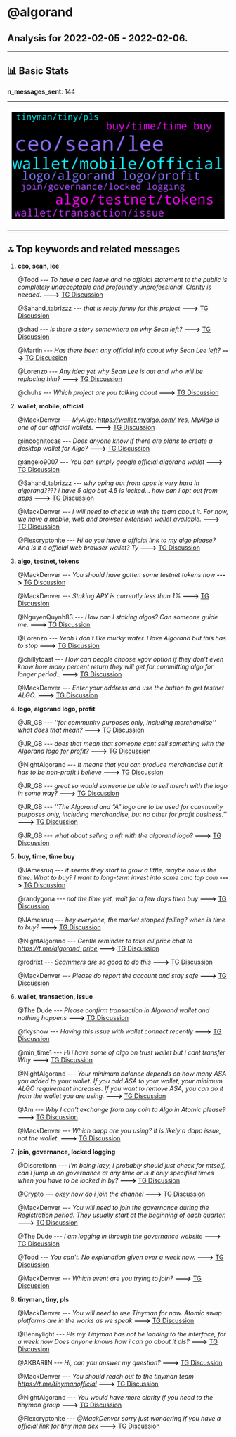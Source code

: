 # **@algorand**
 ## Analysis for **2022-02-05** - **2022-02-06**.

---

## 📊 **Basic Stats**

**n_messages_sent**: 144

---
![wordcloud](algorand_1Days_wordcloud.png)

---


## 🔝 **Top keywords and related messages**

1. **ceo, sean, lee**

    @Todd --- *To have a ceo leave and no official statement to the public is completely unacceptable and profoundly unprofessional. Clarity is needed.* **--->** [TG Discussion](https://t.me/algorand/336948)

    @Sahand_tabrizzz --- *that is realy funny for this project* **--->** [TG Discussion](https://t.me/algorand/336868)

    @chad --- *is there a story somewhere on why Sean left?* **--->** [TG Discussion](https://t.me/algorand/337075)

    @Martin --- *Has there been any official info about why Sean Lee left?* **--->** [TG Discussion](https://t.me/algorand/337247)

    @Lorenzo --- *Any idea yet why Sean Lee is out and who will be replacing him?* **--->** [TG Discussion](https://t.me/algorand/336903)

    @chuhs --- *Which project are you talking about* **--->** [TG Discussion](https://t.me/algorand/336949)

2. **wallet, mobile, official**

    @MackDenver --- *MyAlgo: https://wallet.myalgo.com/  Yes, MyAlgo is one of our official wallets.* **--->** [TG Discussion](https://t.me/algorand/336984)

    @incognitocas --- *Does anyone know if there are plans to create a desktop wallet for Algo?* **--->** [TG Discussion](https://t.me/algorand/336972)

    @angelo9007 --- *You can simply google official algorand wallet* **--->** [TG Discussion](https://t.me/algorand/337104)

    @Sahand_tabrizzz --- *why oping out from apps is very hard in algorand???? i have 5 algo but 4.5 is locked... how can i opt out from apps* **--->** [TG Discussion](https://t.me/algorand/336865)

    @MackDenver --- *I will need to check in with the team about it. For now, we have a mobile, web and browser extension wallet available.* **--->** [TG Discussion](https://t.me/algorand/336973)

    @Flexcryptonite --- *Hi do you have a official link to my algo please? And is it a official web browser wallet? Ty* **--->** [TG Discussion](https://t.me/algorand/336983)

3. **algo, testnet, tokens**

    @MackDenver --- *You should have gotten some testnet tokens now* **--->** [TG Discussion](https://t.me/algorand/337171)

    @MackDenver --- *Staking APY is currently less than 1%* **--->** [TG Discussion](https://t.me/algorand/337177)

    @NguyenQuynh83 --- *How can I staking algos? Can someone guide me.* **--->** [TG Discussion](https://t.me/algorand/337139)

    @Lorenzo --- *Yeah I don’t like murky water. I love Algorand but this has to stop* **--->** [TG Discussion](https://t.me/algorand/336905)

    @chillytoast --- *How can people choose xgov option if they don’t even know how many percent return they will get for committing algo for longer period..* **--->** [TG Discussion](https://t.me/algorand/336918)

    @MackDenver --- *Enter your address and use the button to get testnet ALGO.* **--->** [TG Discussion](https://t.me/algorand/337164)

4. **logo, algorand logo, profit**

    @JR_GB --- *''for community purposes only, including merchandise'' what does that mean?* **--->** [TG Discussion](https://t.me/algorand/337231)

    @JR_GB --- *does that mean that someone cant sell something with the Algorand logo for profit?* **--->** [TG Discussion](https://t.me/algorand/337225)

    @NightAlgorand --- *It means that you can produce merchandise but it has to be non-profit I believe* **--->** [TG Discussion](https://t.me/algorand/337239)

    @JR_GB --- *great so would someone be able to sell merch with the logo in some way?* **--->** [TG Discussion](https://t.me/algorand/337222)

    @JR_GB --- *''The Algorand and “A” logo are to be used for community purposes only, including merchandise, but no other for profit business.''* **--->** [TG Discussion](https://t.me/algorand/337224)

    @JR_GB --- *what about selling a nft with the algorand logo?* **--->** [TG Discussion](https://t.me/algorand/337235)

5. **buy, time, time buy**

    @JAmesruq --- *it seems they start to grow a little, maybe now is the time. What to buy? I want to long-term invest into some cmc top coin* **--->** [TG Discussion](https://t.me/algorand/337233)

    @randygona --- *not the time yet, wait for a few days then buy* **--->** [TG Discussion](https://t.me/algorand/337232)

    @JAmesruq --- *hey everyone, the market stopped falling? when is time to buy?* **--->** [TG Discussion](https://t.me/algorand/337230)

    @NightAlgorand --- *Gentle reminder to take all price chat to https://t.me/algorand_price* **--->** [TG Discussion](https://t.me/algorand/336900)

    @rodrixt --- *Scammers are so good to do this* **--->** [TG Discussion](https://t.me/algorand/337199)

    @MackDenver --- *Please do report the account and stay safe* **--->** [TG Discussion](https://t.me/algorand/337147)

6. **wallet, transaction, issue**

    @The Dude --- *Please confirm transaction in Algorand wallet and nothing happens* **--->** [TG Discussion](https://t.me/algorand/337131)

    @fkyshow --- *Having this issue with wallet connect recently* **--->** [TG Discussion](https://t.me/algorand/337109)

    @min_time1 --- *Hi i have some of algo on trust wallet but i cant transfer  Why* **--->** [TG Discussion](https://t.me/algorand/336996)

    @NightAlgorand --- *Your minimum balance depends on how many ASA you added to your wallet. If you add ASA to your wallet, your minimum ALGO requirement increases. If you want to remove ASA, you can do it from the wallet you are using.* **--->** [TG Discussion](https://t.me/algorand/336871)

    @Am --- *Why I can't exchange from any coin to Algo in Atomic please?* **--->** [TG Discussion](https://t.me/algorand/337210)

    @MackDenver --- *Which dapp are you using? It is likely a dapp issue, not the wallet.* **--->** [TG Discussion](https://t.me/algorand/337133)

7. **join, governance, locked logging**

    @Discretionn --- *I'm being lazy, I probably should just check for mtself, can I jump in on governance at any time or is it only specified times when you have to be locked in by?* **--->** [TG Discussion](https://t.me/algorand/337143)

    @Crypto --- *okey how do i join the channel* **--->** [TG Discussion](https://t.me/algorand/337253)

    @MackDenver --- *You will need to join the governance during the Registration period. They usually start at the beginning of each quarter.* **--->** [TG Discussion](https://t.me/algorand/337144)

    @The Dude --- *I am logging in through the governance website* **--->** [TG Discussion](https://t.me/algorand/337134)

    @Todd --- *You can't.  No explanation given over a week now.* **--->** [TG Discussion](https://t.me/algorand/336970)

    @MackDenver --- *Which event are you trying to join?* **--->** [TG Discussion](https://t.me/algorand/337178)

8. **tinyman, tiny, pls**

    @MackDenver --- *You will need to use Tinyman for now. Atomic swap platforms are in the works as we speak* **--->** [TG Discussion](https://t.me/algorand/337212)

    @Bennylight --- *Pls my Tinyman has not be loading to the interface, for a week now Does anyone knows how i can go about it pls?* **--->** [TG Discussion](https://t.me/algorand/337009)

    @AKBARIIN --- *Hi, can you answer my question?* **--->** [TG Discussion](https://t.me/algorand/337040)

    @MackDenver --- *You should reach out to the tinyman team  https://t.me/tinymanofficial* **--->** [TG Discussion](https://t.me/algorand/337185)

    @NightAlgorand --- *You would have more clarity if you head to the tinyman group* **--->** [TG Discussion](https://t.me/algorand/337011)

    @Flexcryptonite --- *@MackDenver sorry just wondering if you have a official link for tiny man dex* **--->** [TG Discussion](https://t.me/algorand/337000)

